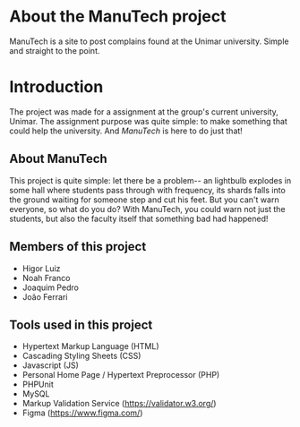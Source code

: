 # About the ManuTech project

ManuTech is a site to post complains found at the Unimar university.
Simple and straight to the point.

# Introduction

The project was made for a assignment at the group's current university, Unimar.
The assignment purpose was quite simple: to make something that could 
help the university.
And _ManuTech_ is here to do just that!

## About ManuTech

This project is quite simple: let there be a problem-- an lightbulb explodes
in some hall where students pass through with frequency, its shards falls into
the ground waiting for someone step and cut his feet. But you can't warn
everyone, so what do you do? With ManuTech, you could warn not just the
students, but also the faculty itself that something bad had happened!

## Members of this project

- Higor Luiz
- Noah Franco 
- Joaquim Pedro 
- João Ferrari 

## Tools used in this project

- Hypertext Markup Language (HTML)
- Cascading Styling Sheets (CSS)
- Javascript (JS)
- Personal Home Page / Hypertext Preprocessor (PHP)
- PHPUnit
- MySQL
- Markup Validation Service (https://validator.w3.org/)
- Figma (https://www.figma.com/)
